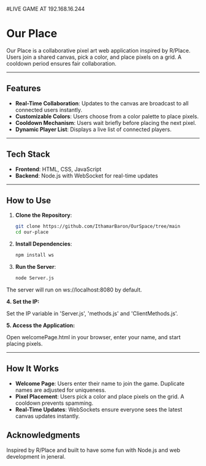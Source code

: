 #LIVE GAME AT 192.168.16.244
# Our Place

Our Place is a collaborative pixel art web application inspired by R/Place. Users join a shared canvas, pick a color, and place pixels on a grid. A cooldown period ensures fair collaboration.

---

## Features

- **Real-Time Collaboration**: Updates to the canvas are broadcast to all connected users instantly.
- **Customizable Colors**: Users choose from a color palette to place pixels.
- **Cooldown Mechanism**: Users wait briefly before placing the next pixel.
- **Dynamic Player List**: Displays a live list of connected players.

---

## Tech Stack

- **Frontend**: HTML, CSS, JavaScript
- **Backend**: Node.js with WebSocket for real-time updates

---

## How to Use

1. **Clone the Repository**:
   ```bash
   git clone https://github.com/IthamarBaron/OurSpace/tree/main
   cd our-place
   
2. **Install Dependencies**:
   ```bash
   npm install ws
   
3. **Run the Server**:
   ```bash
   node Server.js
The server will run on ws://localhost:8080 by default.

**4. Set the IP:**

Set the IP variable in 'Server.js', 'methods.js' and 'ClientMethods.js'.

**5. Access the Application:**

Open welcomePage.html in your browser, enter your name, and start placing pixels.

---

## How It Works

- **Welcome Page**: Users enter their name to join the game. Duplicate names are adjusted for uniqueness.
- **Pixel Placement**: Users pick a color and place pixels on the grid. A cooldown prevents spamming.
- **Real-Time Updates**: WebSockets ensure everyone sees the latest canvas updates instantly.

## Acknowledgments

Inspired by R/Place and built to have some fun with Node.js and web development in jeneral.
